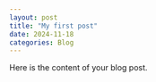 ```yaml
---
layout: post
title: "My first post"
date: 2024-11-18
categories: Blog
---
```


Here is the content of your blog post.
